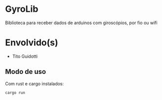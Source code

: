 # GyroLib

Biblioteca para receber dados de arduinos com giroscópios, por fio ou wifi

# Envolvido(s)
 - Tito Guidotti

## Modo de uso
Com rust e cargo instalados:

    cargo run